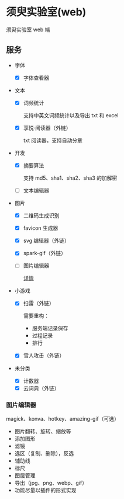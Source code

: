 # 须臾实验室(web)

须臾实验室 web 端

## 服务

- 字体
  - [x] 字体查看器
- 文本

  - [x] 词频统计

    支持中英文词频统计以及导出 txt 和 excel

  - [x] 享悦·阅读器（外链）

    txt 阅读器，支持自动分章

- 开发

  - [x] 摘要算法

    支持 md5、sha1、sha2、sha3 的加解密

  - [ ] 文本编辑器

- 图片

  - [x] 二维码生成识别
  - [x] favicon 生成器
  - [x] svg 编辑器（外链）
  - [x] spark-gif（外链）
  - [ ] 图片编辑器

    [详情](#图片编辑器)

- 小游戏

  - [x] 扫雷（外链）

    需要重构：

    - 服务端记录保存
    - 过程记录
    - 排行

  - [x] 雪人攻击（外链）

- 未分类
  - [x] 计数器
  - [x] 云词典（外链）

### 图片编辑器

magick、konva、hotkey、amazing-gif（可选）

- 图片翻转、旋转、缩放等
- 添加图形
- 滤镜
- 选区（复制、删除），反选
- 辅助线
- 标尺
- 图层管理
- 导出（jpg、png、webp、gif）
- 功能尽量以插件的形式实现
